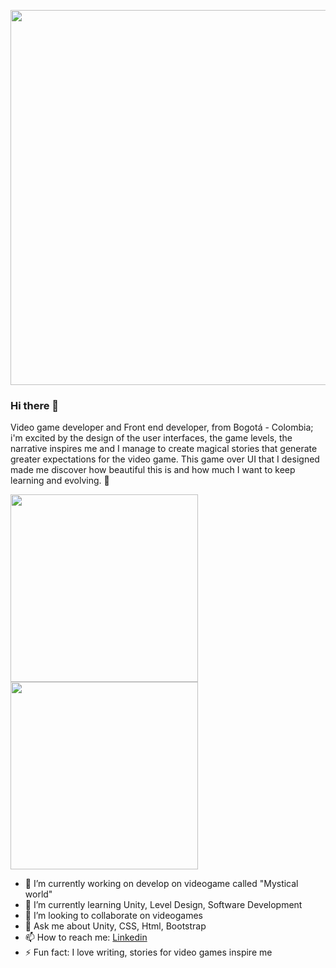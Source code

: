 <p align="center">
  <img src="https://user-images.githubusercontent.com/104279565/210019241-ebb826a2-7377-4480-a470-dc58bc951c89.gif" width=600> 
</p>

### Hi there 👋
Video game developer and Front end developer,  from Bogotá - Colombia; i'm excited by the design of the user interfaces, the game levels, the narrative inspires me and I manage to create magical stories that generate greater expectations for the video game.
This game over UI that I designed made me discover how beautiful this is and how much I want to keep learning and evolving. 🥰

<img src="https://user-images.githubusercontent.com/104279565/210019507-7acf2531-7c63-4fe7-b824-089210b9b06e.jpeg" width=300> <img src="https://user-images.githubusercontent.com/104279565/210019561-f3bfbe11-64a9-4e08-a4de-a98e2ea025c7.jpeg" width=300>

- 🔭 I’m currently working on develop on videogame called "Mystical world"
- 🌱 I’m currently learning Unity, Level Design, Software Development
- 👯 I’m looking to collaborate on videogames
- 💬 Ask me about Unity, CSS, Html, Bootstrap
- 📫 How to reach me: [Linkedin<br>](https://www.linkedin.com/in/yuri-andrea-mej%C3%ADa-ram%C3%ADrez-34b88517a/)
- ⚡ Fun fact: I love writing, stories for video games inspire me
